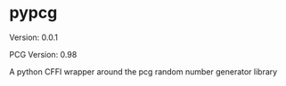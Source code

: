 # pypcg
Version: 0.0.1

PCG Version: 0.98

A python CFFI wrapper around the pcg random number generator library
